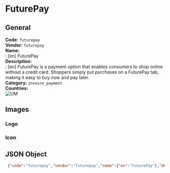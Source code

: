 # FuturePay 
## General 
**Code:** `futurepay`  
**Vendor:** `futurepay`  
**Name:**  
:	[en] FuturePay  
**Description:**  
: [en] FuturePay is a payment option that enables consumers to shop online without a credit card. Shoppers simply put purchases on a FuturePay tab, making it easy to buy now and pay later.  
**Category:** `invoice_payment`  
**Countries:**  
![UM](https://cdnjs.cloudflare.com/ajax/libs/flag-icon-css/3.3.0/flags/4x3/UM.svg#w24)  
 
## Images 
### Logo 
### Icon 
## JSON Object 
```json
 {"code":"futurepay","vendor":"futurepay","name":{"en":"FuturePay"},"description":{"en":"FuturePay is a payment option that enables consumers to shop online without a credit card. Shoppers simply put purchases on a FuturePay tab, making it easy to buy now and pay later."},"countries":["UM"],"category":"invoice_payment"}```  
